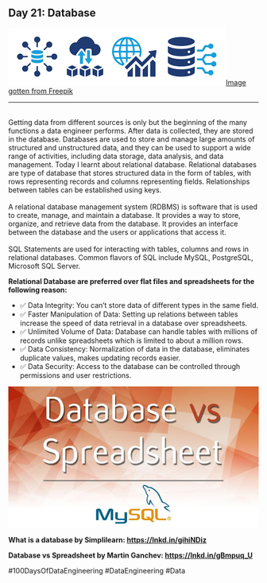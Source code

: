 ## Day 21: Database

<p><img src="database.jpeg"/><span><a href="https://www.google.com/url?sa=i&url=https%3A%2F%2Fwww.freepik.com%2Ffree-photos-vectors%2Fdatabase&psig=AOvVaw1K6NIVD0HWWHzHz4vdmITN&ust=1700502983849000&source=images&cd=vfe&opi=89978449&ved=2ahUKEwj7qM2z0dCCAxXnPEQIHa-9BDUQr4kDegUIARCBAQ" >Image gotten from Freepik</a></span></p>

***
\
Getting data from different sources is only but the beginning of the many functions a data engineer performs. After data is collected, they are stored in the database. 
Databases are used to store and manage large amounts of structured and unstructured data, and they can be used to support a wide range of activities, including data storage, data analysis, and data management. 
Today I learnt about relational database.
Relational databases are type of database that stores structured data in the form of tables, with rows representing records and columns representing fields. Relationships between tables can be established using keys. 
\
\
A relational database management system (RDBMS) is software that is used to create, manage, and maintain a database. It provides a way to store, organize, and retrieve data from the database. It provides an interface between the database and the users or applications that access it. 
\
\
SQL Statements are used for interacting with tables, columns and rows in relational databases. Common flavors of SQL include MySQL, PostgreSQL, Microsoft SQL Server.

**Relational Database are preferred over flat files and spreadsheets for the following reason:**
- ✅ Data Integrity: You can’t store data of different types in the same field.
- ✅ Faster Manipulation of Data: Setting up relations between tables increase the speed of data retrieval in a database over spreadsheets.
- ✅ Unlimited Volume of Data: Database can handle tables with millions of records unlike spreadsheets which is limited to about a million rows.
- ✅ Data Consistency: Normalization of data in the database, eliminates duplicate values, makes updating records easier. 
- ✅ Data Security: Access to the database can be controlled through permissions and user restrictions.

![Database vs Spreadsheet](1699536935371.jpg)

**<p>What is a database by Simplilearn: https://lnkd.in/gihiNDiz </p>**
**<p>Database vs Spreadsheet by Martin Ganchev: https://lnkd.in/gBmpuq_U </p>**

#100DaysOfDataEngineering #DataEngineering #Data
